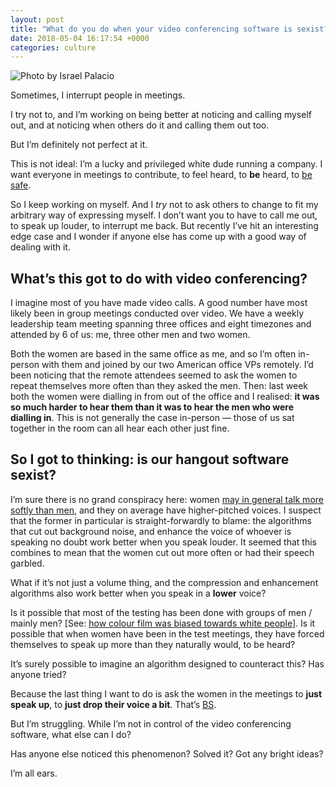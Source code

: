 ```yaml
---
layout: post
title: "What do you do when your video conferencing software is sexist?"
date: 2018-05-04 16:17:54 +0000
categories: culture
---
```


![Photo by Israel Palacio](https://miro.medium.com/v2/resize:fit:4800/format:webp/1*znQJ9QO7vwypsv2mZPiUxQ.jpeg)

Sometimes, I interrupt people in meetings.

I try not to, and I’m working on being better at noticing and calling myself out, and at noticing when others do it and calling them out too.

But I’m definitely not perfect at it.

This is not ideal: I’m a lucky and privileged white dude running a company. I want everyone in meetings to contribute, to feel heard, to **be** heard, to [be safe](https://rework.withgoogle.com/blog/how-to-foster-psychological-safety/).

So I keep working on myself. And I _try_ not to ask others to change to fit my arbitrary way of expressing myself. I don’t want you to have to call me out, to speak up louder, to interrupt me back. But recently I’ve hit an interesting edge case and I wonder if anyone else has come up with a good way of dealing with it.

What’s this got to do with video conferencing?
----------------------------------------------

I imagine most of you have made video calls. A good number have most likely been in group meetings conducted over video. We have a weekly leadership team meeting spanning three offices and eight timezones and attended by 6 of us: me, three other men and two women.

Both the women are based in the same office as me, and so I’m often in-person with them and joined by our two American office VPs remotely. I’d been noticing that the remote attendees seemed to ask the women to repeat themselves more often than they asked the men. Then: last week both the women were dialling in from out of the office and I realised: **it was so much harder to hear them than it was to hear the men who were dialling in**. This is not generally the case in-person — those of us sat together in the room can all hear each other just fine.

So I got to thinking: is our hangout software sexist?
-----------------------------------------------------

I’m sure there is no grand conspiracy here: women [may in general talk more softly than men](https://books.google.co.uk/books?id=yWkUAAAAQBAJ&dq=%22There+appear+to+be+differences+of+voice+volume+between+the+sexes+with+men+generally+talking+more+loudly+although+women+are+more+likely+to+compensate+for+external+noise+by+increasing+vocal+intensity+Scherer+and+Giles+1979%22&pg=PT19&redir_esc=y#v=onepage&q=%22There%20appear%20to%20be%20differences%20of%20voice%20volume%20between%20the%20sexes%20with%20men%20generally%20talking%20more%20loudly%20although%20women%20are%20more%20likely%20to%20compensate%20for%20external%20noise%20by%20increasing%20vocal%20intensity%20Scherer%20and%20Giles%201979%22&f=false), and they on average have higher-pitched voices. I suspect that the former in particular is straight-forwardly to blame: the algorithms that cut out background noise, and enhance the voice of whoever is speaking no doubt work better when you speak louder. It seemed that this combines to mean that the women cut out more often or had their speech garbled.

What if it’s not just a volume thing, and the compression and enhancement algorithms also work better when you speak in a **lower** voice?

Is it possible that most of the testing has been done with groups of men / mainly men? [See: [how colour film was biased towards white people](https://petapixel.com/2015/09/19/heres-a-look-at-how-color-film-was-originally-biased-toward-white-people/)]. Is it possible that when women have been in the test meetings, they have forced themselves to speak up more than they naturally would, to be heard?

It’s surely possible to imagine an algorithm designed to counteract this? Has anyone tried?

Because the last thing I want to do is ask the women in the meetings to **just speak up**, to **just drop their voice a bit**. That’s [BS](https://www.fastcompany.com/3068806/what-a-speech-coach-told-me-about-speaking-like-a-woman-and-why-its-bs).

But I’m struggling. While I’m not in control of the video conferencing software, what else can I do?

Has anyone else noticed this phenomenon? Solved it? Got any bright ideas?

I’m all ears.
